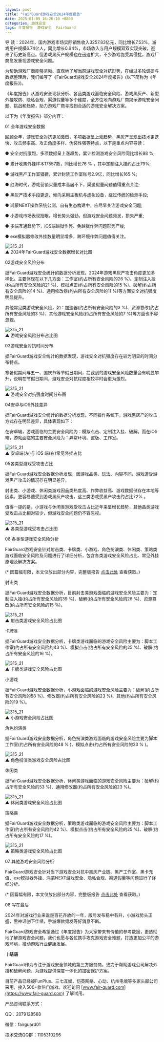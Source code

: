 ```yaml
---
layout: post
title: "FairGuard游戏安全2024年度报告"
date: 2025-01-09 16:26:10 +0800
categories: 游戏安全
tags: 年度报告  游戏安全  FairGuard
---
```


导 读：2024年，国内游戏市场实际销售收入3257.83亿元，同比增长7.53%，游戏用户规模6.74亿人，同比增长0.94%，市场收入与用户规模双双实现突破，迎来了历史新高点。但游戏黑灰产规模也在迅速扩大，不少游戏饱受其侵扰，游戏厂商愈发重视游戏安全问题。<!-- more -->  

为帮助游戏厂商能够清晰、直观地了解当前游戏安全对抗形势，在经过多轮调研与数据整理后，我们编写了《FairGuard游戏安全2024年度报告》(以下简称为《年度报告》)。  

《年度报告》从游戏安全现状分析、各品类游戏面临安全风险、游戏黑灰产、新型外挂攻防、隐私合规、渠道假量等多个维度，全方位地向游戏厂商揭示游戏安全问题、挑战和趋势，助力游戏厂商寻找到合适的游戏安全解决方案。  

以下为《年度报告》部分内容：  

01 全年游戏安全数据  

回顾全年，游戏安全对抗更加激烈，多项数据呈上涨趋势，黑灰产呈现出技术更迭快、攻击频率高、攻击角度多样、伪装性强等特点，以下是重点内容导读：  

● 安全对抗激烈，多项数据呈上涨趋势，累计检测游戏安全风险同比增长98 %;  

● 累计收集外挂样本17557款，同比增长76 % ，其中定制注入挂约占比79%;  

● 游戏黑产工作室猖獗，累计封禁工作室账号2.9亿，同比增长165 %;  

● 红海时代，游戏营销买量成本高居不下，渠道假量问题值得重点关注;  

● 黑灰产技术手段更迭，倾向采用主板机与虚拟设备，绕过传统的检测手段;  

● 鸿蒙NEXT操作系统公测，自有生态构建中，应尽早关注游戏安全问题;  

● 小游戏市场表现抢眼，增长势头强劲，但游戏安全问题频发，损失严重;  

● 多端互通趋势下，iOS端越狱作弊、免越狱作弊问题形势严峻;  

● exe模拟器修改外挂数量明显增多，跨环境作弊问题值得关注。  

![315_21](/assets/res/202103/2025年度报告图1优化.png)  
▲ 2024年FairGuard游戏安全数据增长对比图  

02游戏安全风险分布  

据FairGuard游戏安全统计的数据分析发现，2024年游戏黑灰产攻击角度更加多样化。主要体现在以下几方面：工作室(约占所有安全风险的26 %)、定制注入挂(约占所有安全风险的21 %)、模拟点击(约占所有安全风险的15 %)、破解(约占所有安全风险的14 %)、通用修改器(约占所有安全风险的11 %)等方面安全对抗强度明显提升。  

其他常见类游戏安全风险，如：加速器(约占所有安全风险的3 %)、资源篡改(约占所有安全风险的3 %)、其他游戏安全风险(约占所有安全风险的7 %)等方面也不容忽视。  

![315_21](/assets/res/202103/2025年度报告图2.png)  
▲ 游戏安全风险分布占比图  

03游戏安全对抗时间分布  

据FairGuard游戏安全统计的数据发现，游戏安全对抗强度存在较为明显的时间分布特点。  

寒暑假期间与五一、国庆节等节假日期间，拦截到的游戏安全风险数量会有明显攀升，说明在节假日期间，游戏安全对抗程度相较平时会更为激烈。  

![315_21](/assets/res/202103/2025年度报告图3.png)  
▲ 游戏安全对抗强度时间分布图  

04安卓与iOS外挂差异  

据FairGuard游戏安全统计的数据分析发现，不同操作系统下，游戏黑灰产的攻击方式存在明显差异，具体表现如下：  

在安卓端，游戏面临的主要安全风险为：模拟点击、定制注入挂、破解。而在iOS端，游戏面临的主要安全风险为：异常环境、盗版、工作室。  

![315_21](/assets/res/202103/2025年度报告安卓ios.png)  
▲ 安卓端(左)与 iOS 端(右)常见外挂占比  

05各类型游戏受攻击占比  

据FairGuard游戏安全数据分析发现，因游戏品类、玩法、内容不同，游戏遭受游戏黑产攻击的情况存在明显差异。  

射击类、小游戏、休闲类游戏因品类热度高、作弊收益高、游戏数据储存在本地等因素，更容易遭受到游戏黑灰产攻击，这三类游戏受黑产攻击约占比72% 。  

值得一提的是，小游戏与休闲类游戏受攻击占比近年来呈增长趋势，其他品类游戏受攻击占比相对较少，但游戏安全问题仍不容忽视。  

![315_21](/assets/res/202103/2025年度报告图4.png)  
▲ 各类型游戏受攻击占比图  

06 各类型游戏安全风险分析  

FairGuard游戏安全针对射击类、卡牌类、小游戏、角色扮演类、休闲类、策略类游戏面临安全风险及问题进行了详细分析，包含各类游戏安全风险占比、常见外挂原理及解决方案。  

(* 因篇幅有限，本文仅放出部分内容，完整版报告 [点击此处](https://www.fair-guard.com/news/217.html) 查看获取。)  

射击类  

据FairGuard游戏安全数据分析，目前射击类游戏面临的游戏安全风险主要为：定制注入挂(约占所有安全风险的39 %)、破解(约占所有安全风险的26 %)、资源篡改(约占所有安全风险的15 %)。  

![315_21](/assets/res/202103/2025年度报告射击类.png)  
▲ 射击类游戏安全风险占比图  

卡牌类  

据FairGuard游戏安全数据分析，卡牌类游戏面临的游戏安全风险主要为：脚本工作室(约占所有安全风险的43 %)、模拟点击(约占所有安全风险的25 %)、破解(约占所有安全风险的16 %)。  

![315_21](/assets/res/202103/2025年度报告卡牌类.png)  
▲ 卡牌类游戏安全风险占比图  

小游戏  

据FairGuard游戏安全数据分析，小游戏面临的游戏安全风险主要为：破解(约占所有安全风险的58 %)、修改器(约占所有安全风险的23 %)、其他(约占所有安全风险的19 %)。  

![315_21](/assets/res/202103/2025年度报告小游戏.png)  
▲ 小游戏安全风险占比图  

角色扮演类  

据FairGuard游戏安全数据分析，角色扮演类游戏面临的游戏安全风险主要为脚本工作室(约占所有安全风险的48 % )、模拟点击(约占所有安全风险的33 % )。  

![315_21](/assets/res/202103/2025年度报告角色扮演类.png)  
▲ 角色扮演类游戏安全风险占比图  

休闲类  

据FairGuard游戏安全数据分析，休闲类游戏面临的游戏安全风险主要为：破解(约占所有安全风险的53 %)、通用修改器(约占所有安全风险的23 %)。  

![315_21](/assets/res/202103/2025年度报告休闲类.png)  
▲ 休闲类游戏安全风险占比图  

策略类  

据FairGuard游戏安全数据分析，策略类游戏面临的游戏安全风险主要为：脚本工作室(约占所有安全风险的42 %)、模拟点击(约占所有安全风险的25 %)、破解(约占所有安全风险的17 %)。  

![315_21](/assets/res/202103/2025年度报告策略类.png)  
▲ 策略类游戏安全风险占比图  

07 其他游戏安全风险分析  

FairGuard游戏安全针对当下游戏安全对抗中黑灰产业链、黑产工作室、黑卡充值、exe模拟器外挂、鸿蒙NEXT游戏安全、隐私合规、渠道假量等问题进行了详细分析。  

(* 因篇幅有限，本文仅放出部分内容，完整版报告 [点击此处](https://www.fair-guard.com/news/217.html) 查看获取。)  

08 写在最后  

2024年对游戏行业来说是百花齐放的一年，版号发布稳中有升，小游戏势头正盛，黑神话创下佳绩，手游爆款频发等好消息不断。  

FairGuard游戏安全希望通过《年度报告》为大家带来有价值的参考数据，更透彻地了解游戏安全问题，我们也愿与各位携手攻克游戏安全难题，打造更加公平的游戏环境，推动游戏行业健康发展。  


**丨结语**  

FairGuard作为专注于游戏安全领域的第三方服务商，致力于帮助游戏公司解决外挂和破解问题，为游戏提供深度一体化的加密保护方案。  

目前产品已经被FunPlus、三七互娱、恺英网络、心动、杭州电魂等多家头部公司采用，接入500+款热门游戏。欢迎访问 [www.fair-guard.com](https://www.fair-guard.com) 了解试用。    

产品咨询联系方式：  

QQ：2079128588  

微信：fairguard01  

技术交流QQ群：1105310296  
